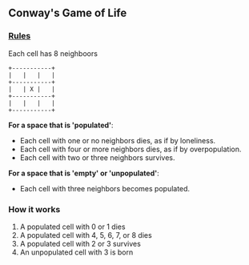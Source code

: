 ## Conway's Game of Life

### [Rules](http://www.bitstorm.org/gameoflife/)

Each cell has 8 neighboors

    +-----------+
    |   |   |   |
    +-----------+
    |   | X |   |
    +-----------+
    |   |   |   |
    +-----------+

**For a space that is 'populated'**:

* Each cell with one or no neighbors dies, as if by loneliness.
* Each cell with four or more neighbors dies, as if by overpopulation.
* Each cell with two or three neighbors survives.

**For a space that is 'empty' or 'unpopulated'**:

* Each cell with three neighbors becomes populated.

### How it works

1. A populated cell with 0 or 1 dies
1. A populated cell with 4, 5, 6, 7, or 8 dies
1. A populated cell with 2 or 3 survives
1. An unpopulated cell with 3 is born
